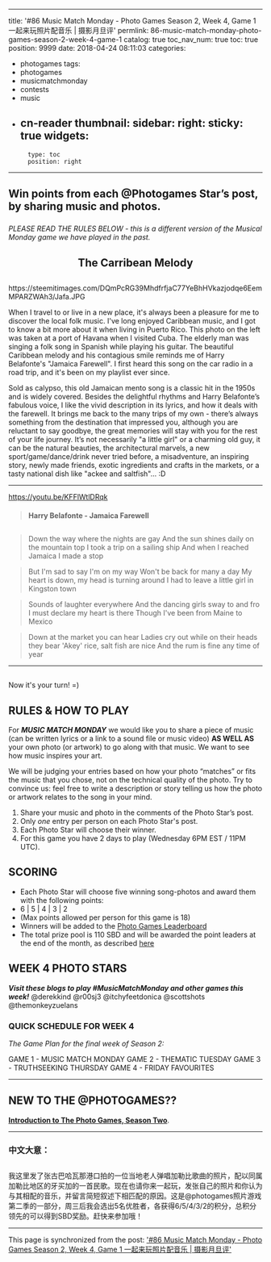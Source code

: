 
---
title: '#86 Music Match Monday - Photo Games Season 2, Week 4, Game 1 一起来玩照片配音乐 | 摄影月旦评'
permlink: 86-music-match-monday-photo-games-season-2-week-4-game-1
catalog: true
toc_nav_num: true
toc: true
position: 9999
date: 2018-04-24 08:11:03
categories:
- photogames
tags:
- photogames
- musicmatchmonday
- contests
- music
- cn-reader
thumbnail: 
sidebar:
    right:
        sticky: true
widgets:
    -
        type: toc
        position: right
---


## Win points from each @Photogames Star’s post, by sharing music and photos. 
### 
_PLEASE READ THE RULES BELOW - this is a different version of the Musical Monday game we have played in the past._

<center><h2>The Carribean Melody </h2> </center>

## 
<div class="pull-left">https://steemitimages.com/DQmPcRG39MhdfrfjaC77YeBhHVkazjodqe6EemMPARZWAh3/Jafa.JPG</div>
<div class="pull-rigt">

When I travel to or live in a new place, it's always been a pleasure for me to discover the local folk music. I've long enjoyed Caribbean music, and I got to know a bit more about it when living in Puerto Rico. This photo on the left was taken at a port of Havana when I visited Cuba. The elderly man was singing a folk song in Spanish while playing his guitar. The beautiful Caribbean melody and his contagious smile reminds me of Harry Belafonte's "Jamaica Farewell". I first heard this song on the car radio in a road trip, and it's been on my playlist ever since. 
 
Sold as calypso, this old Jamaican mento song is a classic hit in the 1950s and is widely covered. Besides the delightful rhythms and Harry Belafonte’s fabulous voice, I like the vivid description in its lyrics, and how it deals with the farewell. It brings me back to the many trips of my own - there’s always something from the destination that impressed you, although you are reluctant to say goodbye, the great memories will stay with you for the rest of your life journey. It’s not necessarily "a little girl" or a charming old guy, it can be the natural beauties, the architectural marvels, a new sport/game/dance/drink never tried before, a misadventure, an inspiring story, newly made friends, exotic ingredients and crafts in the markets, or a tasty national dish like "ackee and saltfish"... :D

***

https://youtu.be/KFFlWtlDRqk

> #### Harry Belafonte - Jamaica Farewell

## 
>Down the way where the nights are gay
And the sun shines daily on the mountain top
I took a trip on a sailing ship
And when I reached Jamaica I made a stop

>But I'm sad to say I'm on my way
Won't be back for many a day
My heart is down, my head is turning around
I had to leave a little girl in Kingston town

>Sounds of laughter everywhere
And the dancing girls sway to and fro
I must declare my heart is there
Though I've been from Maine to Mexico

>Down at the market you can hear
Ladies cry out while on their heads they bear
'Akey' rice, salt fish are nice
And the rum is fine any time of year

*** 
## 
Now it's your turn! =)

## RULES & HOW TO PLAY
 
For _**MUSIC MATCH MONDAY**_ we would like you to share a piece of music (can be written lyrics or a link to a sound file or music video) **AS WELL AS** your own photo (or artwork) to go along with that music. We want to see how music inspires your art.

We will be judging your entries based on how your photo “matches” or fits the music that you chose, not on the technical quality of the photo. Try to convince us: feel free to write a description or story telling us how the photo or artwork relates to the song in your mind.

1. Share your music and photo in the comments of the Photo Star’s post.
2. Only *one* entry per person on each Photo Star's post.
3. Each Photo Star will choose their winner.
4. For this game you have 2 days to play (Wednesday 6PM EST / 11PM UTC).


## SCORING

- Each Photo Star will choose five winning song-photos and award them with the following points:
- 6 | 5 | 4 | 3 | 2
- (Max points allowed per person for this game is 18)
- Winners will be added to the [Photo Games Leaderboard](https://docs.google.com/spreadsheets/d/1VnKMwb1yhWkVplZ3cmBEOz42lP_X5nJOWyQ1Y8W5K9o/edit#gid=853598128)
- The total prize pool is 110 SBD and will be awarded the point leaders at the end of the month, as described [here](https://steemit.com/photogames/@photogames/photogames-season-2-big-money-leaderboards-one-month-of-cool-games)


## WEEK 4 PHOTO STARS
**_Visit these blogs to play #MusicMatchMonday and other games this week!_**
@derekkind
@r00sj3
@itchyfeetdonica
@scottshots
@themonkeyzuelans



### QUICK SCHEDULE FOR WEEK 4
_The Game Plan for the final week of Season 2:_

GAME 1 - MUSIC MATCH MONDAY
GAME 2 - THEMATIC TUESDAY
GAME 3 - TRUTHSEEKING THURSDAY
GAME 4 - FRIDAY FAVOURITES

-----------------

## NEW TO THE @PHOTOGAMES??

[**Introduction to The Photo Games, Season Two**](https://steemit.com/photogames/@photogames/photogames-season-2-big-money-leaderboards-one-month-of-cool-games).


*** 
### 中文大意：

## 
我这里发了张古巴哈瓦那港口拍的一位当地老人弹唱加勒比歌曲的照片，配以同属加勒比地区的牙买加的一首民歌。现在也请你来一起玩，发张自己的照片和你认为与其相配的音乐，并留言简短叙述下相匹配的原因。这是@photogames照片游戏第二季的一部分，周三后我会选出5名优胜者，各获得6/5/4/3/2的积分，总积分领先的可以得到SBD奖励。赶快来参加哦！

- - -

This page is synchronized from the post: ['#86 Music Match Monday - Photo Games Season 2, Week 4, Game 1 一起来玩照片配音乐 | 摄影月旦评'](https://steemit.com/@itchyfeetdonica/86-music-match-monday-photo-games-season-2-week-4-game-1)
